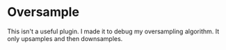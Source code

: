 # Oversample
This isn't a useful plugin. I made it to debug my oversampling algorithm. It only upsamples and then downsamples.
